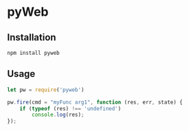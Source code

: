 # pyWeb

## Installation

```
npm install pyweb
```

## Usage

```js
let pw = require('pyweb')

pw.fire(cmd = "myFunc arg1", function (res, err, state) {
    if (typeof (res) !== 'undefined')
        console.log(res);
});
```
